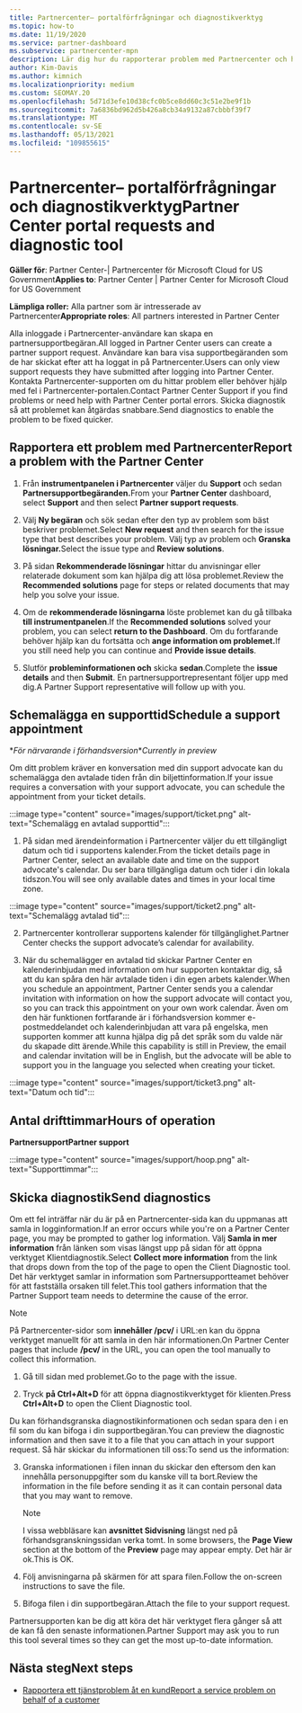 ```yaml
---
title: Partnercenter– portalförfrågningar och diagnostikverktyg
ms.topic: how-to
ms.date: 11/19/2020
ms.service: partner-dashboard
ms.subservice: partnercenter-mpn
description: Lär dig hur du rapporterar problem med Partnercenter och hur du samlar in diagnostikinformation för partnersupportteamet.
author: Kim-Davis
ms.author: kimnich
ms.localizationpriority: medium
ms.custom: SEOMAY.20
ms.openlocfilehash: 5d71d3efe10d38cfc0b5ce8dd60c3c51e2be9f1b
ms.sourcegitcommit: 7a6836bd962d5b426a8cb34a9132a87cbbbf39f7
ms.translationtype: MT
ms.contentlocale: sv-SE
ms.lasthandoff: 05/13/2021
ms.locfileid: "109855615"
---
```

# <a name="partner-center-portal-requests-and-diagnostic-tool"></a><span data-ttu-id="0d5d2-103">Partnercenter– portalförfrågningar och diagnostikverktyg</span><span class="sxs-lookup"><span data-stu-id="0d5d2-103">Partner Center portal requests and diagnostic tool</span></span>

<span data-ttu-id="0d5d2-104">**Gäller för**: Partner Center-| Partnercenter för Microsoft Cloud for US Government</span><span class="sxs-lookup"><span data-stu-id="0d5d2-104">**Applies to**: Partner Center | Partner Center for Microsoft Cloud for US Government</span></span>

<span data-ttu-id="0d5d2-105">**Lämpliga roller:** Alla partner som är intresserade av Partnercenter</span><span class="sxs-lookup"><span data-stu-id="0d5d2-105">**Appropriate roles**: All partners interested in Partner Center</span></span>

<span data-ttu-id="0d5d2-106">Alla inloggade i Partnercenter-användare kan skapa en partnersupportbegäran.</span><span class="sxs-lookup"><span data-stu-id="0d5d2-106">All logged in Partner Center users can create a partner support request.</span></span> <span data-ttu-id="0d5d2-107">Användare kan bara visa supportbegäranden som de har skickat efter att ha loggat in på Partnercenter.</span><span class="sxs-lookup"><span data-stu-id="0d5d2-107">Users can only view support requests they have submitted after logging into Partner Center.</span></span>
<span data-ttu-id="0d5d2-108">Kontakta Partnercenter-supporten om du hittar problem eller behöver hjälp med fel i Partnercenter-portalen.</span><span class="sxs-lookup"><span data-stu-id="0d5d2-108">Contact Partner Center Support if you find problems or need help with Partner Center portal errors.</span></span> <span data-ttu-id="0d5d2-109">Skicka diagnostik så att problemet kan åtgärdas snabbare.</span><span class="sxs-lookup"><span data-stu-id="0d5d2-109">Send diagnostics to enable the problem to be fixed quicker.</span></span>

## <a name="report-a-problem-with-the-partner-center"></a><span data-ttu-id="0d5d2-110">Rapportera ett problem med Partnercenter</span><span class="sxs-lookup"><span data-stu-id="0d5d2-110">Report a problem with the Partner Center</span></span>

1. <span data-ttu-id="0d5d2-111">Från **instrumentpanelen i Partnercenter** väljer du **Support** och sedan **Partnersupportbegäranden.**</span><span class="sxs-lookup"><span data-stu-id="0d5d2-111">From your **Partner Center** dashboard, select **Support** and then select **Partner support requests**.</span></span>

2. <span data-ttu-id="0d5d2-112">Välj **Ny begäran** och sök sedan efter den typ av problem som bäst beskriver problemet.</span><span class="sxs-lookup"><span data-stu-id="0d5d2-112">Select **New request** and then search for the issue type that best describes your problem.</span></span> <span data-ttu-id="0d5d2-113">Välj typ av problem och **Granska lösningar.**</span><span class="sxs-lookup"><span data-stu-id="0d5d2-113">Select the issue type and **Review solutions**.</span></span>

3. <span data-ttu-id="0d5d2-114">På sidan **Rekommenderade lösningar** hittar du anvisningar eller relaterade dokument som kan hjälpa dig att lösa problemet.</span><span class="sxs-lookup"><span data-stu-id="0d5d2-114">Review the **Recommended solutions** page for steps or related documents that may help you solve your issue.</span></span>

4. <span data-ttu-id="0d5d2-115">Om de **rekommenderade lösningarna** löste problemet kan du gå tillbaka **till instrumentpanelen**.</span><span class="sxs-lookup"><span data-stu-id="0d5d2-115">If the **Recommended solutions** solved your problem, you can select **return to the Dashboard**.</span></span> <span data-ttu-id="0d5d2-116">Om du fortfarande behöver hjälp kan du fortsätta och **ange information om problemet.**</span><span class="sxs-lookup"><span data-stu-id="0d5d2-116">If you still need help you can continue and **Provide issue details**.</span></span>

5. <span data-ttu-id="0d5d2-117">Slutför **probleminformationen och** skicka **sedan**.</span><span class="sxs-lookup"><span data-stu-id="0d5d2-117">Complete the **issue details** and then **Submit**.</span></span> <span data-ttu-id="0d5d2-118">En partnersupportrepresentant följer upp med dig.</span><span class="sxs-lookup"><span data-stu-id="0d5d2-118">A Partner Support representative will follow up with you.</span></span>

## <a name="schedule-a-support-appointment"></a><span data-ttu-id="0d5d2-119">Schemalägga en supporttid</span><span class="sxs-lookup"><span data-stu-id="0d5d2-119">Schedule a support appointment</span></span> 

<span data-ttu-id="0d5d2-120">\**För närvarande i förhandsversion*</span><span class="sxs-lookup"><span data-stu-id="0d5d2-120">\**Currently in preview*</span></span>

<span data-ttu-id="0d5d2-121">Om ditt problem kräver en konversation med din support advocate kan du schemalägga den avtalade tiden från din biljettinformation.</span><span class="sxs-lookup"><span data-stu-id="0d5d2-121">If your issue requires a conversation with your support advocate, you can schedule the appointment from your ticket details.</span></span>

:::image type="content" source="images/support/ticket.png" alt-text="Schemalägg en avtalad supporttid":::

1.  <span data-ttu-id="0d5d2-123">På sidan med ärendeinformation i Partnercenter väljer du ett tillgängligt datum och tid i supportens kalender.</span><span class="sxs-lookup"><span data-stu-id="0d5d2-123">From the ticket details page in Partner Center, select an available date and time on the support advocate's calendar.</span></span> <span data-ttu-id="0d5d2-124">Du ser bara tillgängliga datum och tider i din lokala tidszon.</span><span class="sxs-lookup"><span data-stu-id="0d5d2-124">You will see only available dates and times in your local time zone.</span></span>

:::image type="content" source="images/support/ticket2.png" alt-text="Schemalägg avtalad tid":::

2. <span data-ttu-id="0d5d2-126">Partnercenter kontrollerar supportens kalender för tillgänglighet.</span><span class="sxs-lookup"><span data-stu-id="0d5d2-126">Partner Center checks the support advocate’s  calendar for availability.</span></span>

1. <span data-ttu-id="0d5d2-127">När du schemalägger en avtalad tid skickar Partner Center en kalenderinbjudan med information om hur supporten kontaktar dig, så att du kan spåra den här avtalade tiden i din egen arbets kalender.</span><span class="sxs-lookup"><span data-stu-id="0d5d2-127">When you schedule an appointment, Partner Center sends you a calendar invitation with information on how the support advocate will contact you, so you can track this appointment on your own work calendar.</span></span>  <span data-ttu-id="0d5d2-128">Även om den här funktionen fortfarande är i förhandsversion kommer e-postmeddelandet och kalenderinbjudan att vara på engelska, men supporten kommer att kunna hjälpa dig på det språk som du valde när du skapade ditt ärende.</span><span class="sxs-lookup"><span data-stu-id="0d5d2-128">While this capability is still in Preview, the email and calendar invitation will be in English, but the advocate will be able to support you in the language you selected when creating your ticket.</span></span>

:::image type="content" source="images/support/ticket3.png" alt-text="Datum och tid":::

## <a name="hours-of-operation"></a><span data-ttu-id="0d5d2-130">Antal drifttimmar</span><span class="sxs-lookup"><span data-stu-id="0d5d2-130">Hours of operation</span></span>

<span data-ttu-id="0d5d2-131">**Partnersupport**</span><span class="sxs-lookup"><span data-stu-id="0d5d2-131">**Partner support**</span></span>

:::image type="content" source="images/support/hoop.png" alt-text="Supporttimmar":::

## <a name="send-diagnostics"></a><span data-ttu-id="0d5d2-133">Skicka diagnostik</span><span class="sxs-lookup"><span data-stu-id="0d5d2-133">Send diagnostics</span></span>

<span data-ttu-id="0d5d2-134">Om ett fel inträffar när du är på en Partnercenter-sida kan du uppmanas att samla in logginformation.</span><span class="sxs-lookup"><span data-stu-id="0d5d2-134">If an error occurs while you're on a Partner Center page, you may be prompted to gather log information.</span></span> <span data-ttu-id="0d5d2-135">Välj **Samla in mer information** från länken som visas längst upp på sidan för att öppna verktyget Klientdiagnostik.</span><span class="sxs-lookup"><span data-stu-id="0d5d2-135">Select **Collect more information** from the link that drops down from the top of the page to open the Client Diagnostic tool.</span></span> <span data-ttu-id="0d5d2-136">Det här verktyget samlar in information som Partnersupportteamet behöver för att fastställa orsaken till felet.</span><span class="sxs-lookup"><span data-stu-id="0d5d2-136">This tool gathers information that the Partner Support team needs to determine the cause of the error.</span></span> 

>[!NOTE]
><span data-ttu-id="0d5d2-137">På Partnercenter-sidor som **innehåller /pcv/** i URL:en kan du öppna verktyget manuellt för att samla in den här informationen.</span><span class="sxs-lookup"><span data-stu-id="0d5d2-137">On Partner Center pages that include **/pcv/** in the URL, you can open the tool manually to collect this information.</span></span>

1. <span data-ttu-id="0d5d2-138">Gå till sidan med problemet.</span><span class="sxs-lookup"><span data-stu-id="0d5d2-138">Go to the page with the issue.</span></span>

2. <span data-ttu-id="0d5d2-139">Tryck **på Ctrl+Alt+D** för att öppna diagnostikverktyget för klienten.</span><span class="sxs-lookup"><span data-stu-id="0d5d2-139">Press **Ctrl+Alt+D** to open the Client Diagnostic tool.</span></span>

<span data-ttu-id="0d5d2-140">Du kan förhandsgranska diagnostikinformationen och sedan spara den i en fil som du kan bifoga i din supportbegäran.</span><span class="sxs-lookup"><span data-stu-id="0d5d2-140">You can preview the diagnostic information and then save it to a file that you can attach in your support request.</span></span> <span data-ttu-id="0d5d2-141">Så här skickar du informationen till oss:</span><span class="sxs-lookup"><span data-stu-id="0d5d2-141">To send us the information:</span></span>

3. <span data-ttu-id="0d5d2-142">Granska informationen i filen innan du skickar den eftersom den kan innehålla personuppgifter som du kanske vill ta bort.</span><span class="sxs-lookup"><span data-stu-id="0d5d2-142">Review the information in the file before sending it as it can contain personal data that you may want to remove.</span></span>

    >[!NOTE]
    ><span data-ttu-id="0d5d2-143">I vissa webbläsare kan **avsnittet Sidvisning** längst ned på förhandsgranskningssidan verka tomt. </span><span class="sxs-lookup"><span data-stu-id="0d5d2-143">In some browsers, the **Page View** section at the bottom of the **Preview** page may appear empty.</span></span> <span data-ttu-id="0d5d2-144">Det här är ok.</span><span class="sxs-lookup"><span data-stu-id="0d5d2-144">This is OK.</span></span>

4. <span data-ttu-id="0d5d2-145">Följ anvisningarna på skärmen för att spara filen.</span><span class="sxs-lookup"><span data-stu-id="0d5d2-145">Follow the on-screen instructions to save the file.</span></span>

5. <span data-ttu-id="0d5d2-146">Bifoga filen i din supportbegäran.</span><span class="sxs-lookup"><span data-stu-id="0d5d2-146">Attach the file to your support request.</span></span>

<span data-ttu-id="0d5d2-147">Partnersupporten kan be dig att köra det här verktyget flera gånger så att de kan få den senaste informationen.</span><span class="sxs-lookup"><span data-stu-id="0d5d2-147">Partner Support may ask you to run this tool several times so they can get the most up-to-date information.</span></span>

## <a name="next-steps"></a><span data-ttu-id="0d5d2-148">Nästa steg</span><span class="sxs-lookup"><span data-stu-id="0d5d2-148">Next steps</span></span>

- [<span data-ttu-id="0d5d2-149">Rapportera ett tjänstproblem åt en kund</span><span class="sxs-lookup"><span data-stu-id="0d5d2-149">Report a service problem on behalf of a customer</span></span>](report-problems-on-behalf-of-a-customer.md)
